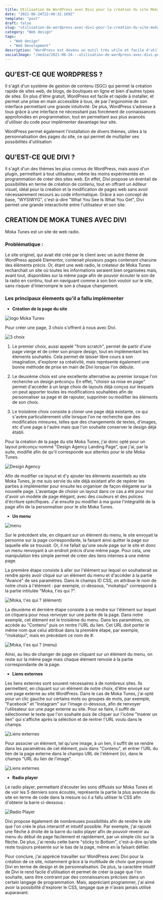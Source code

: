 ```yaml
---
title: Utilisation de WordPress avec Divi pour la création du site Moka Tunes
date: "2021-06-24T22:40:32.169Z"
template: "post"
draft: false
slug: "utilisation-de-wordpress-avec-divi-pour-la-creation-du-site-moka-tunes"
category: "Web design"
tags:
  - "Web design"
  - "Web Development"
description: "WordPress est devenu un outil très utile et facile d'utilisation dans le monde du web design, notament avec les thèmes proposés, tels que Divi. C'est pourquoi j'ai utilisé ces outils afin de créear le site de web radio du nom de Moka Tunes."
socialImage: "/media/2021-06-24---utilisation-de-wordpress-avec-divi-pour-la-creation-du-site-moka-tunes/imagepage.png"
---
```


## QU'EST-CE QUE WORDPRESS ?

Il s'agit d'un système de gestion de contenu (SGC) qui permet la création rapide de sites web, de blogs, de boutiques en ligne et bien d'autres types de sites. En plus d'être gratuit, WordPress est facile et rapide à installer, et permet une prise en main accessible à tous, de par l'ergonomie de son interface permettant une grande intuitivité. De plus, WordPress s'adresse à tous grâce à une interface ne nécessitant pas forcément de connaissances approfondies en programmation, tout en permettant aux plus avancés d'utiliser du code pour implémenter davantage leur site.

WordPress permet également l'installation de divers thèmes, utiles à la personnalisation des pages du site, ce qui permet de multiplier ses possibilités d'utilisation

## QU'EST-CE QUE DIVI ?

Il s'agit d'un des thèmes les plus connus de WordPress, mais aussi d'un plugin, permettant à tout utilisateur, même les moins expérimentés en programmation de créer des sites web. En effet, Divi propose un éventail de possibilités en terme de création de contenu, tout en offrant un éditeur visuel, idéal pour la création et la modification de pages web sans avoir nécessairement recours au code informatique. Grâce à son concept de base, "WYSIWYG", c'est-à-dire "What You See Is What You Get", Divi permet une grande interactivité entre l'utilisateur et son site.

## CREATION DE MOKA TUNES AVEC DIVI

Moka Tunes est un site de web radio.

### Problématique :

Le site originel, qui avait été créé par le client avec un autre thème de WordPress appelé Elementor, contenait plusieurs pages contenant chacune des éléments précis. Or, étant une web radio, le créateur de Moka Tunes recharchait un site où toutes les informations seraient bien organisées mais, avant tout, disponibles sur la même page afin de pouvoir écouter le son de la radio en continu, tout en naviguant comme à son bon vouloir sur le site, sans risquer d'interrompre le son à chaque changement.

### Les principaux élements qu'il a fallu implémenter

- **Création de la page du site**

![logo Moka Tunes](logo.png)

Pour créer une page, 3 choix s'offrent à nous avec Divi.

![3 choix](choix.png )

  1. Le premier choix, aussi appelé "from scratch", permet de partir d'une page vierge et de créer son propre design, tout en implémentant les élements souhaités. Cela permet de laisser libre cours à son imagination, d'explorer sa créativité, mais représente également une bonne méthode de prise en main de Divi lorsque l'on débute.

  2. Le deuxième choix est une excellente alternative au premier lorsque l'on recherche un design préconçu. En effet, "choisir sa mise en page" permet d'accéder à un large choix de layouts déjà conçus sur lesquels on peut apporter toutes les modifications souhaitées afin de personnaliser sa page et de rajouter, supprimer ou modifier les éléments de son choix.

  3. Le troisième choix consiste à cloner une page déjà existante, ce qui s'avère particulièrement utile lorsque l'on ne recherche que des modificatios mineures, telles que des changements de textes, d'images, etc d'une page à l'autre mais que l'on souhaite conserver le design déjà établi.

Pour la création de la page du site Moka Tunes, j'ai donc opté pour un layout préconçu nommé "Design Agency Landing Page", que j'ai, par la suite, modifié afin de qu'il corresponde aux attentes pour le site Moka Tunes.

![Design Agency](designagency.png)

Afin de modifier ce layout et d'y ajouter les éléments essentiels au site Moka Tunes, je me suis servie du site déjà existant afin de repérer les parties à implémenter pour ensuite les organiser de façon élégante sur la nouvelle page.
L'avantage de choisir un layout dans ce cas a été pour moi d'avoir un modèle de page élégant, avec des couleurs et des polices d'écriture spécifiques. J'ai ensuite pu modifier à ma guise l'intégralité de la page afin de la personnaliser pour le site Moka Tunes.

- **Un menu**

![menu](menu.png)

Sur le précédent site, en cliquant sur un élément du menu, le site envoyait la personne sur la page correspondante, la faisant ainsi quitter la page sur laquelle elle se trouvait. Or, il ne fallait qu'une seule page sur le site et donc un menu renvoyant à un endroit précis d’une même page. Pour cela, une manipulation très simple permet de créer des liens internes à une même page.

La première étape consiste à aller sur l'élément sur lequel on souhaiterait se rendre après avoir cliqué sur un élément du menu et d'accéder à la partie "Avancé" de ses paramètres. Dans le champs ID CSS, on attribue le nom de notre choix à l'élément : par exemple, ci-dessous, "mokatqui" correspond à la partie intitulée "Moka, t'es qui ?".

![Moka, t'es qui ? (élément)](mokatquielement.png)

La deuxième et dernière étape consiste à se rendre sur l'élément sur lequel on cliquera pour nous renvoyer sur une partie de la page. Dans notre exemple, cet élément est le troisième du menu. Dans les paramètres, on accède au "Contenu" puis on rentre l'URL du lien. Cet URL doit porter le même nom que celui attribué dans la première étape, par exemple, "mokatqui", mais en précédant ce nom de #.

![Moka, t'es qui ? (menu)](mokatquimenu.png)

Ainsi, au lieu de changer de page en cliquant sur un élément du menu, on reste sur la même page mais chaque élément renvoie à la partie correspondante de la page.

- **Liens externes**

Les liens externes sont souvent nécessaires à de nombreux sites. Ils permettent, en cliquant sur un élément de notre choix, d'être envoyé sur une page externe au site WordPress. Dans le cas de Moka Tunes, j'ai opté pour un clic gauche sur certains mots ou groupes de mots, par exemple, "Facebook" et "Instagram" sur l'image ci-dessous, afin de renvoyer l'utilisateur sur une page externe au site. Pour se faire, il suffit de sélectionner le texte que l'on souhaite puis de cliquer sur l'icône "Insérer un lien" qui s'affiche après la séléction et de rentrer l'URL voulu dans le champs.

![Liens externes](lienextfi.png)

Pour associer un élément, tel qu'une image, à un lien, il suffit de se rendre dans les paramètres de cet élément, puis dans "Contenu", et entrer l'URL du lien de la page externe dans le champs URL de l'élément (ici, dans le champs "URL du lien de l'image".

![Liens externes](lienbouton.png)

- **Radio player**

Le radio player, permettant d'écouter les sons diffusés sur Moka Tunes et de voir les 5 derniers sons écoutés, représente la partie la plus avancée du site en terme de code dans la mesure où il a fallu utiliser le CSS afin d'obtenir la barre ci-dessous :

![Radio Player](radioplayer.png)

Divi propose également de nombreuses possibilités afin de rendre le site que l'on crée le plus interactif et intuitif possible. Par exemple, j'ai rajouté une flèche à droite de la barre du radio player afin de pouvoir revenir au menu du début de page facilement et rapidement, par un simple clic sur la flèche. De plus, j'ai rendu cette barre "sticky to Bottom", c'est-à-dire qu'elle reste toujours présente sur le bas de la page, même en la faisant défiler.
        
Pour conclure, j'ai apprécié travailler sur WordPress avec Divi pour la création de ce site, notamment grâce à la multitude de choix que propose Divi en terme de design et de personnalisation. De plus, la caractère intuitif de Divi le rend facile d'utilisation et permet de créer la page que l'on souhaite, sans être contraint par des connaissances précises dans un certain langage de programmation. Mais, appréciant programmer, j'ai aimé avoir la possibilité d'explorer le CSS, langage que je n'avais jamais utilisé auparavant.
